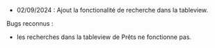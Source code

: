 - 02/09/2024 :
Ajout la fonctionalité de recherche dans la tableview.

Bugs reconnus :
- les recherches dans la tableview de Prêts ne fonctionne pas.

